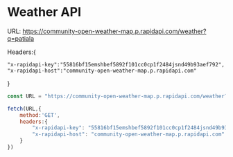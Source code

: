# Weather API

URL: https://community-open-weather-map.p.rapidapi.com/weather?q=patiala

Headers:{

    "x-rapidapi-key":"55816bf15emshbef5892f101cc0cp1f2484jsnd49b93aef792",
    "x-rapidapi-host":"community-open-weather-map.p.rapidapi.com"
}


```javascript
const URL = "https://community-open-weather-map.p.rapidapi.com/weather?q=patiala";

fetch(URL,{
    method:'GET',
    headers:{
        "x-rapidapi-key": "55816bf15emshbef5892f101cc0cp1f2484jsnd49b93aef792",
        "x-rapidapi-host": "community-open-weather-map.p.rapidapi.com"
    }
})
```